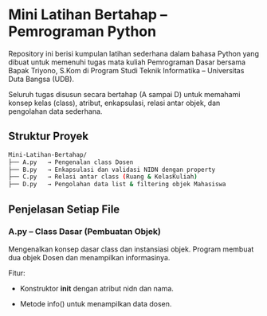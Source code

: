 # Mini Latihan Bertahap – Pemrograman Python

Repository ini berisi kumpulan latihan sederhana dalam bahasa Python yang dibuat untuk memenuhi tugas mata kuliah Pemrograman Dasar bersama Bapak Triyono, S.Kom di Program Studi Teknik Informatika – Universitas Duta Bangsa (UDB).

Seluruh tugas disusun secara bertahap (A sampai D) untuk memahami konsep kelas (class), atribut, enkapsulasi, relasi antar objek, dan pengolahan data sederhana.


## Struktur Proyek

```bash
Mini-Latihan-Bertahap/
├── A.py   → Pengenalan class Dosen
├── B.py   → Enkapsulasi dan validasi NIDN dengan property
├── C.py   → Relasi antar class (Ruang & KelasKuliah)
├── D.py   → Pengolahan data list & filtering objek Mahasiswa
```


## Penjelasan Setiap File

### A.py – Class Dasar (Pembuatan Objek)

Mengenalkan konsep dasar class dan instansiasi objek.
Program membuat dua objek Dosen dan menampilkan informasinya.

Fitur:

 - Konstruktor __init__ dengan atribut nidn dan nama.

 - Metode info() untuk menampilkan data dosen.
